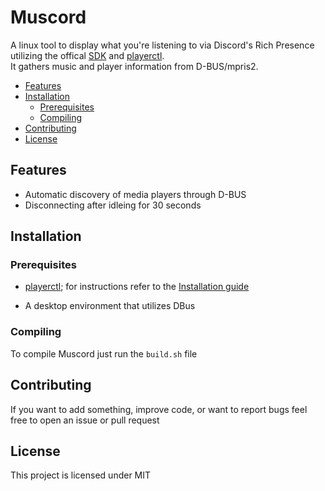 # Muscord <!-- omit in toc -->

A linux tool to display what you're listening to via Discord's Rich Presence utilizing the offical [SDK](https://github.com/discordapp/discord-rpc) and [playerctl](https://github.com/acrisci/playerctl/).  
It gathers music and player information from D-BUS/mpris2.

- [Features](#features)
- [Installation](#installation)
  - [Prerequisites](#prerequisites)
  - [Compiling](#compiling)
- [Contributing](#contributing)
- [License](#license)

## Features

- Automatic discovery of media players through D-BUS
- Disconnecting after idleing for 30 seconds
  
## Installation

### Prerequisites

- [playerctl](https://github.com/acrisci/playerctl); for instructions refer to the [Installation guide](https://github.com/acrisci/playerctl#installing)

- A desktop environment that utilizes DBus

### Compiling

To compile Muscord just run the `build.sh` file

## Contributing

If you want to add something, improve code, or want to report bugs feel free to open an issue or pull request

## License

This project is licensed under MIT